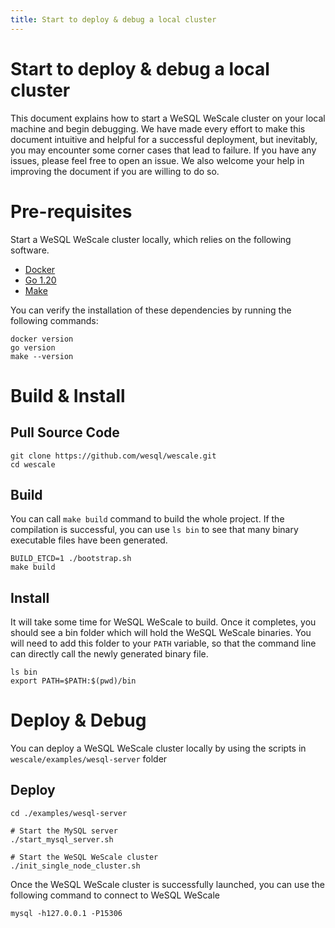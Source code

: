 ```yaml
---
title: Start to deploy & debug a local cluster
---
```


Start to deploy & debug a local cluster
=====================

This document explains how to start a WeSQL WeScale cluster on your local machine and begin debugging. We have made every effort to make this document intuitive and helpful for a successful deployment, but inevitably, you may encounter some corner cases that lead to failure. If you have any issues, please feel free to open an issue. We also welcome your help in improving the document if you are willing to do so.

# **Pre-requisites**

Start a WeSQL WeScale cluster locally, which relies on the following software.

* [Docker](https://docs.docker.com/engine/install/)
* [Go 1.20](https://go.dev/dl/#go1.20.1)
* [Make](https://www.gnu.org/software/make/)

You can verify the installation of these dependencies by running the following commands:

```Shell
docker version
go version
make --version
```

# **Build & Install**

## **Pull Source Code**

```Shell
git clone https://github.com/wesql/wescale.git
cd wescale
```

## **Build**

You can call `make build` command to build the whole project. If the compilation is successful, you can use `ls bin` to see that many binary executable files have been generated.

```Shell
BUILD_ETCD=1 ./bootstrap.sh
make build
```

## Install

It will take some time for WeSQL WeScale to build. Once it completes, you should see a bin folder which will hold the  WeSQL WeScale binaries. You will need to add this folder to your `PATH` variable, so that the command line can directly call the newly generated binary file.

```Shell
ls bin
export PATH=$PATH:$(pwd)/bin
```

# **Deploy** **&** **Debug**

You can deploy a WeSQL WeScale cluster locally by using the scripts in `wescale/examples/wesql-server` folder

## **Deploy**

```Shell
cd ./examples/wesql-server

# Start the MySQL server
./start_mysql_server.sh

# Start the WeSQL WeScale cluster
./init_single_node_cluster.sh
```

Once the WeSQL WeScale cluster is successfully launched, you can use the following command to connect to WeSQL WeScale

```Shell
mysql -h127.0.0.1 -P15306
```